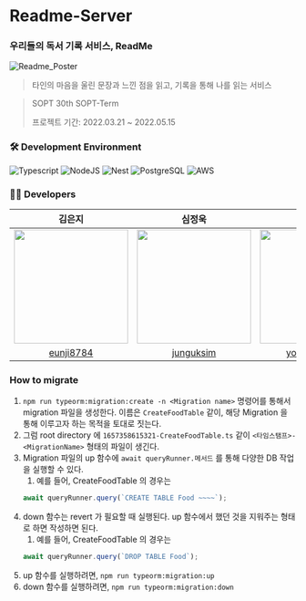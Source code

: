 # Readme-Server

### 우리들의 독서 기록 서비스, ReadMe

![Readme_Poster](https://hyositive.notion.site/image/https%3A%2F%2Fs3-us-west-2.amazonaws.com%2Fsecure.notion-static.com%2F8fef7675-7e20-45cf-b799-261a720c9f9c%2Freadme_poster.png?table=block&id=0ff82538-4d41-4e83-9a71-9e4bb2d80272&spaceId=f98cfd80-f6e5-42e4-a0a5-36dd0972ab15&width=2000&userId=&cache=v2)

> 타인의 마음을 울린 문장과 느낀 점을 읽고,
> 기록을 통해 나를 읽는 서비스

> SOPT 30th SOPT-Term </b>
>
> 프로젝트 기간: 2022.03.21 ~ 2022.05.15

### 🛠 Development Environment

![Typescript](https://img.shields.io/badge/Typescript-3178C6?style=for-the-badge&logo=typescript&logoColor=white)
![NodeJS](https://img.shields.io/badge/Node.js-6DA55F?style=for-the-badge&logo=node.js&logoColor=white)
![Nest](https://img.shields.io/badge/Nest-E0234E?style=for-the-badge&logo=nestjs&logoColor=white)
![PostgreSQL](https://img.shields.io/badge/PostgreSQL-4169E1.svg?style=for-the-badge&logo=postgresql&logoColor=white)
![AWS](https://img.shields.io/badge/AWS-%23FF9900.svg?style=for-the-badge&logo=amazon-aws&logoColor=white)

### 🧑‍💻 Developers

|                                             김은지                                              |                                               심정욱                                               |                                               김영권                                               |                                               주효식                                               |
| :---------------------------------------------------------------------------------------------: | :------------------------------------------------------------------------------------------------: | :------------------------------------------------------------------------------------------------: | :------------------------------------------------------------------------------------------------: |
| <img src="https://avatars.githubusercontent.com/u/70746467?v=4" width="200px" height="200px" /> | <img src ="https://avatars.githubusercontent.com/u/44252639?v=4" width = "200px" height="200px" /> | <img src ="https://avatars.githubusercontent.com/u/39653584?v=4" width = "200px" height="200px" /> | <img src ="https://avatars.githubusercontent.com/u/21357387?v=4" width = "200px" height="200px" /> |
|                            [eunji8784](https://github.com/eunji8784)                            |                             [junguksim](https://github.com/junguksim)                              |                           [youngkwon02](https://github.com/youngkwon02)                            |                             [HYOSITIVE](https://github.com/HYOSITIVE)                              |

### How to migrate

1. `npm run typeorm:migration:create -n <Migration name>` 명령어를 통해서 migration 파일을 생성한다. 이름은 `CreateFoodTable` 같이, 해당 Migration 을 통해 이루고자 하는 목적을 토대로 짓는다.
2. 그럼 root directory 에 `1657358615321-CreateFoodTable.ts` 같이 `<타임스탬프>-<MigrationName>` 형태의 파일이 생긴다.
3. Migration 파일의 up 함수에 `await queryRunner.메서드` 를 통해 다양한 DB 작업을 실행할 수 있다.
   1. 예를 들어, CreateFoodTable 의 경우는
   ```typescript
   await queryRunner.query(`CREATE TABLE Food ~~~~`);
   ```
4. down 함수는 revert 가 필요할 때 실행된다. up 함수에서 했던 것을 지워주는 형태로 하면 작성하면 된다.
   1. 예를 들어, CreateFoodTable 의 경우는
   ```typescript
   await queryRunner.query(`DROP TABLE Food`);
   ```
5. up 함수를 실행하려면, `npm run typeorm:migration:up`
6. down 함수를 실행하려면, `npm run typeorm:migration:down`
